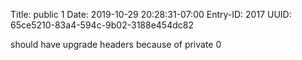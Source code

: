 Title: public 1
Date: 2019-10-29 20:28:31-07:00
Entry-ID: 2017
UUID: 65ce5210-83a4-594c-9b02-3188e454dc82

should have upgrade headers because of private 0